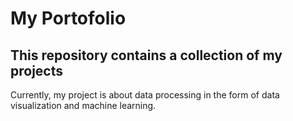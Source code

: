 ﻿# My Portofolio
This repository contains a collection of my projects 
---
Currently, my project is about data processing in the form of data visualization and machine learning.
